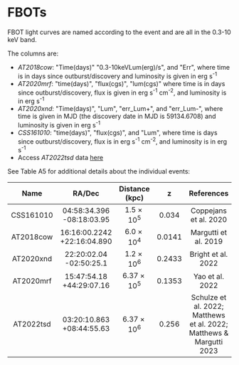 # FBOTs

FBOT light curves are named according to the event and are all in the 0.3-10 keV band.

The columns are:
- _AT2018cow_: "Time(days)" "0.3-10keVLum(erg)/s", and "Err", where time is in days since outburst/discovery and luminosity is given in erg s<sup>-1</sup>
- _AT2020mrf_: "time(days)", "flux(cgs)", "lum(cgs)" where time is in days since outburst/discovery, flux is given in erg s<sup>-1</sup> cm<sup>-2</sup>, and luminosity is in erg s<sup>-1</sup>
- _AT2020xnd_: "Time(days)", "Lum", "err_Lum+", and "err_Lum-", where time is given in MJD (the discovery date in MJD is 59134.6708) and luminosity is given in erg s<sup>-1</sup>
- _CSS161010_: "time(days)", "flux(cgs)", and "Lum", where time is days since outburst/discovery, flux is in erg s<sup>-1</sup> cm<sup>-2</sup>, and luminosity is in erg s<sup>-1</sup>
- Access _AT2022tsd_ data [here](https://www.wis-tns.org/astronotes/astronote/2023-159)

See Table A5 for additional details about the individual events:

|Name | RA/Dec | Distance (kpc) | z | References|
| :---: | :---: | :---: | :---: | :---: |
|CSS161010 | 04:58:34.396 -08:18:03.95 | $1.5 \times 10^5$ | 0.034 | Coppejans et al. 2020|
|AT2018cow | 16:16:00.2242 +22:16:04.890 | $6.0 \times 10^4$ | 0.0141 | Margutti et al. 2019|
|AT2020xnd | 22:20:02.04 -02:50:25.1 | $1.2 \times 10^6$ | 0.2433 | Bright et al. 2022|
|AT2020mrf | 15:47:54.18 +44:29:07.16 | $6.37\times 10^5$ | 0.1353 | Yao et al. 2022|
|AT2022tsd | 03:20:10.863 +08:44:55.63 | $6.37\times 10^6$ | 0.256 | Schulze et al. 2022; Matthews et al. 2022; Matthews & Margutti 2023|

